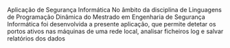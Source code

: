 Aplicação de Segurança Informática
No âmbito da disciplina de Linguagens de Programação Dinâmica do Mestrado em Engenharia de Segurança Informática foi desenvolvida a presente aplicação, que permite detetar os portos ativos nas máquinas de uma rede local, analisar ficheiros log e salvar relatórios dos dados
